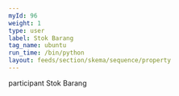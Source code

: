 ```yaml
---
myId: 96
weight: 1
type: user
label: Stok Barang
tag_name: ubuntu
run_time: /bin/python
layout: feeds/section/skema/sequence/property
---
```

participant Stok Barang
